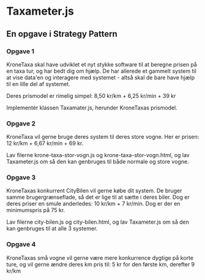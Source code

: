 # Taxameter.js
## En opgave i Strategy Pattern

### Opgave 1
KroneTaxa skal have udviklet et nyt stykke software til at beregne prisen på en taxa tur, og har bedt dig om hjælp. De har allerede et gammelt system til at vise data'en og interagere med systemet - altså skal de bare have hjælp til en lille del af systemet.

Deres prismodel er rimelig simpel: 8,50 kr/km + 6,25 kr/min + 39 kr

Implementér klassen Taxamater.js, herunder KroneTaxas prismodel.

### Opgave 2
KroneTaxa vil gerne bruge deres system til deres store vogne. Her er prisen: 12 kr/km + 6,67 kr/min + 69 kr.

Lav filerne krone-taxa-stor-vogn.js og krone-taxa-stor-vogn.html, og lav Taxameter.js om så den kan genbruges til både normale og store vogne.


### Opgave 3
KroneTaxas konkurrent CityBilen vil gerne købe dit system. De bruger samme brugergrænseflade, så det er lige til at sætte i deres biler. Dog er deres priser en smule anderledes: 10 kr/km + 7 kr/min. Dog er der en minimumspris på 75 kr.

Lav filerne city-bilen.js og city-bilen.html, og lav Taxameter.js om så den kan genbruges til at alle 3 systemer.


### Opgave 4
KroneTaxas små vogne vil gerne være mere konkurrence dygtige på korte ture, og vil gerne ændre deres km pris til:
5 kr for den første km, derefter 9 kr/km